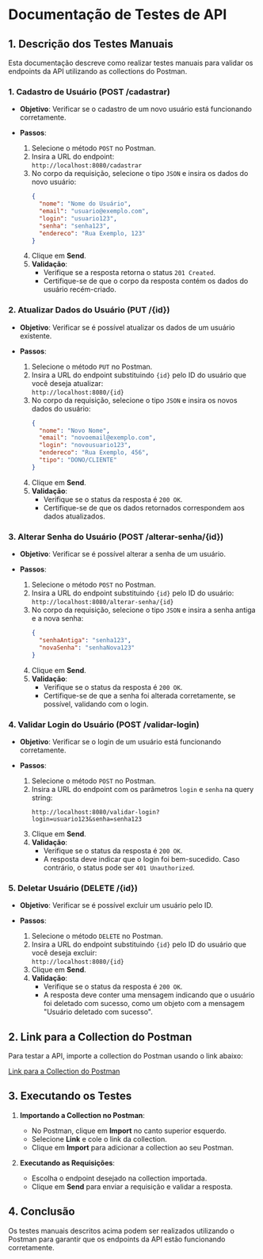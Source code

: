# Documentação de Testes de API

## 1. Descrição dos Testes Manuais

Esta documentação descreve como realizar testes manuais para validar os endpoints da API utilizando as collections do Postman.

### **1. Cadastro de Usuário (POST /cadastrar)**

- **Objetivo**: Verificar se o cadastro de um novo usuário está funcionando corretamente.
  
- **Passos**:
  1. Selecione o método `POST` no Postman.
  2. Insira a URL do endpoint:  
     `http://localhost:8080/cadastrar`
  3. No corpo da requisição, selecione o tipo `JSON` e insira os dados do novo usuário:
     ```json
     {
       "nome": "Nome do Usuário",
       "email": "usuario@exemplo.com",
       "login": "usuario123",
       "senha": "senha123",
       "endereco": "Rua Exemplo, 123"
     }
     ```
  4. Clique em **Send**.
  5. **Validação**:
     - Verifique se a resposta retorna o status `201 Created`.
     - Certifique-se de que o corpo da resposta contém os dados do usuário recém-criado.

### **2. Atualizar Dados do Usuário (PUT /{id})**

- **Objetivo**: Verificar se é possível atualizar os dados de um usuário existente.

- **Passos**:
  1. Selecione o método `PUT` no Postman.
  2. Insira a URL do endpoint substituindo `{id}` pelo ID do usuário que você deseja atualizar:  
     `http://localhost:8080/{id}`
  3. No corpo da requisição, selecione o tipo `JSON` e insira os novos dados do usuário:
     ```json
     {
       "nome": "Novo Nome",
       "email": "novoemail@exemplo.com",
       "login": "novousuario123",
       "endereco": "Rua Exemplo, 456",
       "tipo": "DONO/CLIENTE"
     }
     ```
  4. Clique em **Send**.
  5. **Validação**:
     - Verifique se o status da resposta é `200 OK`.
     - Certifique-se de que os dados retornados correspondem aos dados atualizados.

### **3. Alterar Senha do Usuário (POST /alterar-senha/{id})**

- **Objetivo**: Verificar se é possível alterar a senha de um usuário.

- **Passos**:
  1. Selecione o método `POST` no Postman.
  2. Insira a URL do endpoint substituindo `{id}` pelo ID do usuário:  
     `http://localhost:8080/alterar-senha/{id}`
  3. No corpo da requisição, selecione o tipo `JSON` e insira a senha antiga e a nova senha:
     ```json
     {
       "senhaAntiga": "senha123",
       "novaSenha": "senhaNova123"
     }
     ```
  4. Clique em **Send**.
  5. **Validação**:
     - Verifique se o status da resposta é `200 OK`.
     - Certifique-se de que a senha foi alterada corretamente, se possível, validando com o login.

### **4. Validar Login do Usuário (POST /validar-login)**

- **Objetivo**: Verificar se o login de um usuário está funcionando corretamente.

- **Passos**:
  1. Selecione o método `POST` no Postman.
  2. Insira a URL do endpoint com os parâmetros `login` e `senha` na query string:
     ```
     http://localhost:8080/validar-login?login=usuario123&senha=senha123
     ```
  3. Clique em **Send**.
  4. **Validação**:
     - Verifique se o status da resposta é `200 OK`.
     - A resposta deve indicar que o login foi bem-sucedido. Caso contrário, o status pode ser `401 Unauthorized`.

### **5. Deletar Usuário (DELETE /{id})**

- **Objetivo**: Verificar se é possível excluir um usuário pelo ID.

- **Passos**:
  1. Selecione o método `DELETE` no Postman.
  2. Insira a URL do endpoint substituindo `{id}` pelo ID do usuário que você deseja excluir:  
     `http://localhost:8080/{id}`
  3. Clique em **Send**.
  4. **Validação**:
     - Verifique se o status da resposta é `200 OK`.
     - A resposta deve conter uma mensagem indicando que o usuário foi deletado com sucesso, como um objeto com a mensagem "Usuário deletado com sucesso".

## 2. Link para a Collection do Postman

Para testar a API, importe a collection do Postman usando o link abaixo:

[Link para a Collection do Postman](https://github.com/Emersoaresj/collections-PosTech/blob/main/RestauranTech.postman_collection.json)
## 3. Executando os Testes

1. **Importando a Collection no Postman**:
   - No Postman, clique em **Import** no canto superior esquerdo.
   - Selecione **Link** e cole o link da collection.
   - Clique em **Import** para adicionar a collection ao seu Postman.
   
2. **Executando as Requisições**:
   - Escolha o endpoint desejado na collection importada.
   - Clique em **Send** para enviar a requisição e validar a resposta.

## 4. Conclusão

Os testes manuais descritos acima podem ser realizados utilizando o Postman para garantir que os endpoints da API estão funcionando corretamente.
